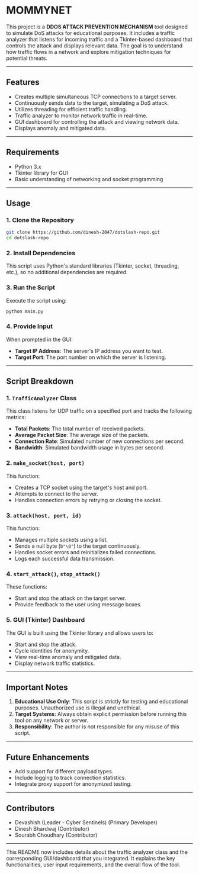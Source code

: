 
# **MOMMYNET**

This project is a **DDOS ATTACK PREVENTION MECHANISM** tool designed to simulate DoS attacks for educational purposes. It includes a traffic analyzer that listens for incoming traffic and a Tkinter-based dashboard that controls the attack and displays relevant data. The goal is to understand how traffic flows in a network and explore mitigation techniques for potential threats.

---

## **Features**
- Creates multiple simultaneous TCP connections to a target server.
- Continuously sends data to the target, simulating a DoS attack.
- Utilizes threading for efficient traffic handling.
- Traffic analyzer to monitor network traffic in real-time.
- GUI dashboard for controlling the attack and viewing network data.
- Displays anomaly and mitigated data.

---

## **Requirements**
- Python 3.x
- Tkinter library for GUI
- Basic understanding of networking and socket programming

---

## **Usage**
### **1. Clone the Repository**
```bash
git clone https://github.com/dinesh-2047/dotslash-repo.git
cd dotslash-repo
```

### **2. Install Dependencies**
This script uses Python's standard libraries (Tkinter, socket, threading, etc.), so no additional dependencies are required.

### **3. Run the Script**
Execute the script using:
```bash
python main.py
```

### **4. Provide Input**
When prompted in the GUI:
- **Target IP Address**: The server's IP address you want to test.
- **Target Port**: The port number on which the server is listening.

---

## **Script Breakdown**

### **1. `TrafficAnalyzer` Class**
This class listens for UDP traffic on a specified port and tracks the following metrics:
- **Total Packets**: The total number of received packets.
- **Average Packet Size**: The average size of the packets.
- **Connection Rate**: Simulated number of new connections per second.
- **Bandwidth**: Simulated bandwidth usage in bytes per second.

### **2. `make_socket(host, port)`**
This function:
- Creates a TCP socket using the target's host and port.
- Attempts to connect to the server.
- Handles connection errors by retrying or closing the socket.

### **3. `attack(host, port, id)`**
This function:
- Manages multiple sockets using a list.
- Sends a null byte (`b"\0"`) to the target continuously.
- Handles socket errors and reinitializes failed connections.
- Logs each successful data transmission.

### **4. `start_attack()`, `stop_attack()`**
These functions:
- Start and stop the attack on the target server.
- Provide feedback to the user using message boxes.

### **5. GUI (Tkinter) Dashboard**
The GUI is built using the Tkinter library and allows users to:
- Start and stop the attack.
- Cycle identities for anonymity.
- View real-time anomaly and mitigated data.
- Display network traffic statistics.

---

## **Important Notes**
1. **Educational Use Only**: This script is strictly for testing and educational purposes. Unauthorized use is illegal and unethical.
2. **Target Systems**: Always obtain explicit permission before running this tool on any network or server.
3. **Responsibility**: The author is not responsible for any misuse of this script.

---

## **Future Enhancements**
- Add support for different payload types.
- Include logging to track connection statistics.
- Integrate proxy support for anonymized testing.

---

## **Contributors**
- Devashish (Leader - Cyber Sentinels) (Primary Developer)
- Dinesh Bhardwaj (Contributor)
- Sourabh Choudhary (Contributor)

---

This README now includes details about the traffic analyzer class and the corresponding GUI/dashboard that you integrated. It explains the key functionalities, user input requirements, and the overall flow of the tool.
